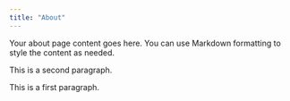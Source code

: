 ```yaml
---
title: "About"
---
```


Your about page content goes here. You can use Markdown formatting to style the content as needed.

This is a second paragraph.

This is a first paragraph.
